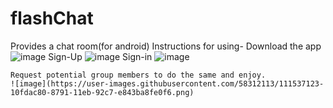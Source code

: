 # flashChat
Provides a chat room(for android)
Instructions for using-
    Download the app
    ![image](https://user-images.githubusercontent.com/58312113/111536902-d4ca4c00-8790-11eb-9aec-6783956dc6a4.png)
    Sign-Up
    ![image](https://user-images.githubusercontent.com/58312113/111536927-dd228700-8790-11eb-9e23-5a8f2955ed9b.png)
    Sign-in
    ![image](https://user-images.githubusercontent.com/58312113/111536959-e57ac200-8790-11eb-87a6-71ac4d8e287e.png)

    Request potential group members to do the same and enjoy.
    ![image](https://user-images.githubusercontent.com/58312113/111537123-10fdac80-8791-11eb-92c7-e843ba8fe0f6.png)

    
